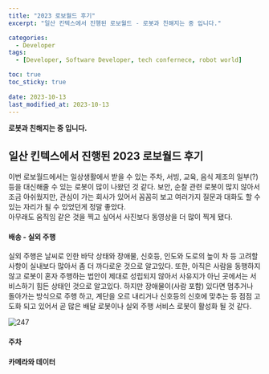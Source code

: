 ```yaml
---
title: "2023 로보월드 후기"
excerpt: "일산 킨텍스에서 진행된 로보월드 - 로봇과 친해지는 중 입니다."

categories:
  - Developer
tags:
  - [Developer, Software Developer, tech confernece, robot world]

toc: true
toc_sticky: true
 
date: 2023-10-13
last_modified_at: 2023-10-13
---
```

**로봇과 친해지는 중 입니다.**

## 일산 킨텍스에서 진행된 2023 로보월드 후기
이번 로보월드에서는 일상생활에서 받을 수 있는 주차, 서빙, 교육, 음식 제조의 일부(?)등을 대신해줄 수 있는 로봇이 많이 나왔던 것 같다. 보안, 순찰 관련 로봇이 많지 않아서 조금 아쉬웠지만, 관심이 가는 회사가 있어서 꼼꼼히 보고 여러가지 질문과 대화도 할 수 있는 자리가 될 수 있었던게 정말 좋았다.     
아무래도 움직임 같은 것을 찍고 싶어서 사진보다 동영상을 더 많이 찍게 됐다.

#### 배송 - 실외 주행
실외 주행은 날씨로 인한 바닥 상태와 장애물, 신호등, 인도와 도로의 높이 차 등 고려할 사항이 실내보다 많아서 좀 더 까다로운 것으로 알고있다. 또한, 아직은 사람을 동행하지 않고 로봇이 혼자 주행하는 법안이 제대로 성립되지 않아서 사유지가 아닌 곳에서는 서비스하기 힘든 상태인 것으로 알고있다.
하지만 장애물이(사람 포함) 있다면 멈추거나 돌아가는 방식으로 주행 하고, 계단을 오르 내리거나 신호등의 신호에 맞추는 등 점점 고도화 되고 있어서 곧 많은 배달 로봇이나 실외 주행 서비스 로봇이 활성화 될 것 같다.

![247](https://github.com/sunmerrr/sunmerrr.github.io/assets/65106740/77673e1d-49af-45cd-868d-a62331d90751)


#### 주차

#### 카메라와 데이터
